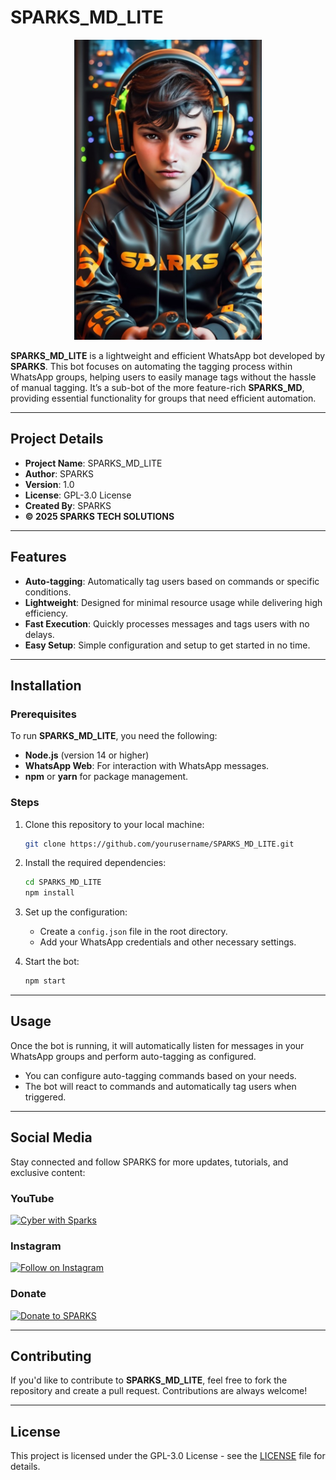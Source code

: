 # SPARKS_MD_LITE

<p align="center">
  <img src="https://raw.githubusercontent.com/themzysparks/SPARKS_MD/main/sparks.jpg" alt="SPARKS_MD_LITE Banner" width="300"/>
</p>

**SPARKS_MD_LITE** is a lightweight and efficient WhatsApp bot developed by **SPARKS**. This bot focuses on automating the tagging process within WhatsApp groups, helping users to easily manage tags without the hassle of manual tagging. It’s a sub-bot of the more feature-rich **SPARKS_MD**, providing essential functionality for groups that need efficient automation.

---

## Project Details

- **Project Name**: SPARKS_MD_LITE
- **Author**: SPARKS
- **Version**: 1.0
- **License**: GPL-3.0 License
- **Created By**: SPARKS
- **© 2025 SPARKS TECH SOLUTIONS**

---

## Features

- **Auto-tagging**: Automatically tag users based on commands or specific conditions.
- **Lightweight**: Designed for minimal resource usage while delivering high efficiency.
- **Fast Execution**: Quickly processes messages and tags users with no delays.
- **Easy Setup**: Simple configuration and setup to get started in no time.

---

## Installation

### Prerequisites

To run **SPARKS_MD_LITE**, you need the following:

- **Node.js** (version 14 or higher)
- **WhatsApp Web**: For interaction with WhatsApp messages.
- **npm** or **yarn** for package management.

### Steps

1. Clone this repository to your local machine:
    ```bash
    git clone https://github.com/yourusername/SPARKS_MD_LITE.git
    ```

2. Install the required dependencies:
    ```bash
    cd SPARKS_MD_LITE
    npm install
    ```

3. Set up the configuration:
    - Create a `config.json` file in the root directory.
    - Add your WhatsApp credentials and other necessary settings.

4. Start the bot:
    ```bash
    npm start
    ```

---

## Usage

Once the bot is running, it will automatically listen for messages in your WhatsApp groups and perform auto-tagging as configured.

- You can configure auto-tagging commands based on your needs.
- The bot will react to commands and automatically tag users when triggered.

---

## Social Media

Stay connected and follow SPARKS for more updates, tutorials, and exclusive content:

### YouTube
[![Cyber with Sparks](https://img.shields.io/badge/YouTube-Subscribe-red?style=for-the-badge&logo=youtube)](https://youtube.com/@cyberwithsparks)

### Instagram
[![Follow on Instagram](https://img.shields.io/badge/Instagram-Follow-purple?style=for-the-badge&logo=instagram)](https://www.instagram.com/sparksthemzy)

### Donate
[![Donate to SPARKS](https://img.shields.io/badge/Donate-Support-green?style=for-the-badge&logo=paypal)](https://paystack.com/pay/sparks_md_donation)

---

## Contributing

If you'd like to contribute to **SPARKS_MD_LITE**, feel free to fork the repository and create a pull request. Contributions are always welcome!

---

## License

This project is licensed under the GPL-3.0 License - see the [LICENSE](LICENSE) file for details.
